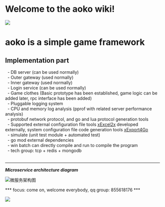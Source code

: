 # Welcome to the aoko wiki!  

![](https://i.imgur.com/OUFzKJB.jpg)

# aoko is a simple game framework  

## Implementation part  
  - DB server (can be used normally)  
  - Outer gateway (used normally)  
  - Inner gateway (used normally)  
  - Login service (can be used normally)  
  - Game clothes (Basic prototype has been established, game logic can be added later, rpc interface has been added)  
  - Pluggable logging system  
  - CPU and memory log analysis (pprof with related server performance analysis)  
  - protobuf network protocol, and go and lua protocol generation tools  
  - Supported external configuration file tools [xExcel2x](https://github.com/Peakchen/xExcel2x) developed externally, system configuration file code generation tools [xExport4Go](https://github.com/Peakchen/xExport4Go)  
  - simulate (unit test module + automated test)  
  - go mod external dependencies  
  - win batch can directly compile and run to compile the program  
  - tech group: tcp + redis + mongodb  
 
***

***Microservice architecture diagram***  

 ![微服务架构图](https://github.com/Peakchen/aoko/blob/master/src/note/pic/server_struct.png)  

*** focus: come on, welcome everybody, qq group: 855618176 ***   

![](https://github.com/Peakchen/aoko/blob/master/src/note/pic/qq_group.png)



